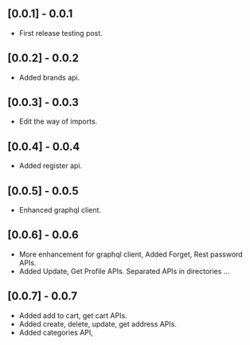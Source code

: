 ## [0.0.1] - 0.0.1
* First release testing post.

## [0.0.2] - 0.0.2
* Added brands api.

## [0.0.3] - 0.0.3
* Edit the way of imports.

## [0.0.4] - 0.0.4
* Added register api.

## [0.0.5] - 0.0.5
* Enhanced graphql client.

## [0.0.6] - 0.0.6
* More enhancement for graphql client, Added Forget, Rest password APIs.
* Added Update, Get Profile APIs. Separated APIs in directories ...

## [0.0.7] - 0.0.7
* Added add to cart, get cart APIs.
* Added create, delete, update, get address APIs.
* Added categories API,
